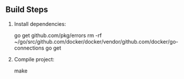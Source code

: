 
## Build Steps

1. Install dependencies:

	go get github.com/pkg/errors
	rm -rf ~/go/src/github.com/docker/docker/vendor/github.com/docker/go-connections
	go get

2. Compile project:

	make
